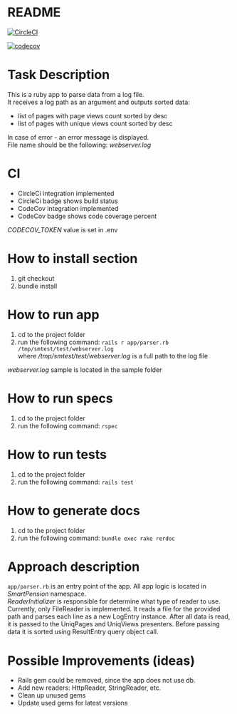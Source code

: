 # README

[![CircleCI](https://circleci.com/gh/091500/smart_pension/tree/develop.svg?style=shield&circle-token=032beab1c56ce78a5bb2f5e6e2c12ef06a1ff190)](https://circleci.com/gh/091500/smart_pension/tree/develop)

[![codecov](https://codecov.io/gh/091500/smart_pension/branch/develop/graph/badge.svg?token=9ZYO4MINZZ)](https://codecov.io/gh/091500/smart_pension)

# Task Description
This is a ruby app to parse data from a log file.  
It receives a log path as an argument and outputs sorted data:
- list of pages with page views count sorted by desc
- list of pages with unique views count sorted by desc   

In case of error - an error message is displayed.  
File name should be the following: _webserver.log_

# CI 
- CircleCi integration implemented
- CircleCi badge shows build status
- CodeCov integration implemented
- CodeCov badge shows code coverage percent


_CODECOV_TOKEN_ value is set in .env 

# How to install section
1) git checkout
2) bundle install

# How to run app
1) cd to the project folder
2) run the following command: `rails r app/parser.rb /tmp/smtest/test/webserver.log`  
where _/tmp/smtest/test/webserver.log_ is a full path to the log file

_webserver.log_ sample is located in the sample folder 

# How to run specs
1) cd to the project folder
2) run the following command: `rspec`  

# How to run tests
1) cd to the project folder
2) run the following command: `rails test`  

# How to generate docs
1) cd to the project folder
2) run the following command: `bundle exec rake rerdoc`  


# Approach description
`app/parser.rb` is an entry point of the app.
All app logic is located in _SmartPension_ namespace.      
_ReaderInitializer_ is responsible for determine what type of reader to use.  
Currently, only FileReader is implemented. It reads a file for the provided path and
parses each line as a new LogEntry instance. After all data is read, it is passed to 
the UniqPages and UniqViews presenters. Before passing data it is sorted using ResultEntry 
query object call.  
      
# Possible Improvements (ideas)
- Rails gem could be removed, since the app does not use db.   
- Add new readers: HttpReader, StringReader, etc.   
- Clean up unused gems
- Update used gems for latest versions

 
